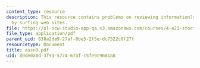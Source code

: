 ```yaml
---
content_type: resource
description: This resource contains problems on reviewing information?s on camera
  by surfing web sites.
file: https://ol-ocw-studio-app-qa.s3.amazonaws.com/courses/4-a21-stories-without-words-photographing-the-first-year-fall-2006/80de0a0d3f93577467afc5fe9c9681a8_assn0.pdf
file_type: application/pdf
parent_uid: 838a2da9-27af-0be5-2f5e-dc7522c8f27f
resourcetype: Document
title: assn0.pdf
uid: 80de0a0d-3f93-5774-67af-c5fe9c9681a8
---
```


